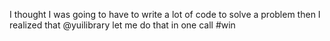<!--
id: 1614766894
link: http://kevinisom.info/post/1614766894/i-thought-i-was-going-to-have-to-write-a-lot-of
slug: i-thought-i-was-going-to-have-to-write-a-lot-of
date: Fri Nov 19 2010 15:23:18 GMT+1300 (NZDT)
raw: {"blog_name":"kevinisom","id":1614766894,"post_url":"http://kevinisom.info/post/1614766894/i-thought-i-was-going-to-have-to-write-a-lot-of","slug":"i-thought-i-was-going-to-have-to-write-a-lot-of","type":"text","date":"2010-11-19 02:23:18 GMT","timestamp":1290133398,"state":"published","format":"html","reblog_key":"ByCBuauB","tags":[],"short_url":"http://tmblr.co/Zw68Yy1WFsCk","highlighted":[],"feed_item":"http://twitter.com/kev_nz/statuses/5383819322462208","from_feed_id":"650289","note_count":0,"title":null,"body":"<p>I thought I was going to have to write a lot of code to solve a problem then I realized that @yuilibrary let me do that in one call #win</p>"}
publish: 2010-11-019
tags: 
title: null
-->


I thought I was going to have to write a lot of code to solve a problem
then I realized that @yuilibrary let me do that in one call \#win


